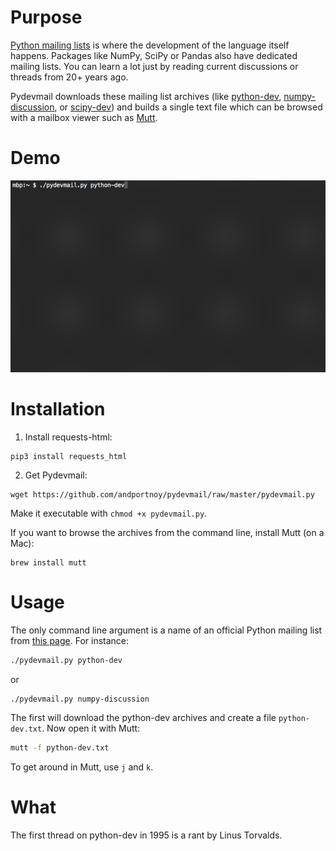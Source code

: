 # Purpose

[Python mailing lists](https://mail.python.org/pipermail/?C=M;O=D) is where the development of the language itself happens. Packages like NumPy, SciPy or Pandas also have dedicated mailing lists. You can learn a lot just by reading current discussions or threads from 20+ years ago.

Pydevmail downloads these mailing list archives (like [python-dev](https://mail.python.org/pipermail/python-dev/), [numpy-discussion](https://mail.python.org/pipermail/numpy-discussion/), or [scipy-dev](https://mail.python.org/pipermail/scipy-dev/)) and builds a single text file which can be browsed with a mailbox viewer such as [Mutt](http://www.mutt.org).

# Demo

![Demo gif](demo.gif)

# Installation

1. Install requests-html:
```
pip3 install requests_html
```
2. Get Pydevmail:
```
wget https://github.com/andportnoy/pydevmail/raw/master/pydevmail.py
```
Make it executable with `chmod +x pydevmail.py`.

If you want to browse the archives from the command line, install Mutt (on a Mac):
```
brew install mutt
```

# Usage

The only command line argument is a name of an official Python mailing list from [this page](https://mail.python.org/pipermail/?C=M;O=D). For instance:
```bash
./pydevmail.py python-dev
```
or
```bash
./pydevmail.py numpy-discussion
```
The first will download the python-dev archives and create a file `python-dev.txt`. Now open it with Mutt:
```bash
mutt -f python-dev.txt
```

To get around in Mutt, use `j` and `k`.

# What

The first thread on python-dev in 1995 is a rant by Linus Torvalds.
